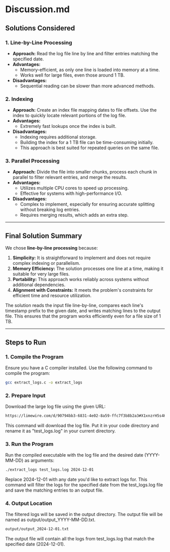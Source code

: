 # **Discussion.md**

## **Solutions Considered**

### **1. Line-by-Line Processing**
- **Approach:** Read the log file line by line and filter entries matching the specified date.
- **Advantages:**
  - Memory-efficient, as only one line is loaded into memory at a time.
  - Works well for large files, even those around 1 TB.
- **Disadvantages:**
  - Sequential reading can be slower than more advanced methods.

### **2. Indexing**
- **Approach:** Create an index file mapping dates to file offsets. Use the index to quickly locate relevant portions of the log file.
- **Advantages:**
  - Extremely fast lookups once the index is built.
- **Disadvantages:**
  - Indexing requires additional storage.
  - Building the index for a 1 TB file can be time-consuming initially.
  - This approach is best suited for repeated queries on the same file.

### **3. Parallel Processing**
- **Approach:** Divide the file into smaller chunks, process each chunk in parallel to filter relevant entries, and merge the results.
- **Advantages:**
  - Utilizes multiple CPU cores to speed up processing.
  - Effective for systems with high-performance I/O.
- **Disadvantages:**
  - Complex to implement, especially for ensuring accurate splitting without breaking log entries.
  - Requires merging results, which adds an extra step.

---

## **Final Solution Summary**

We chose **line-by-line processing** because:
1. **Simplicity:** It is straightforward to implement and does not require complex indexing or parallelism.
2. **Memory Efficiency:** The solution processes one line at a time, making it suitable for very large files.
3. **Portability:** This approach works reliably across systems without additional dependencies.
4. **Alignment with Constraints:** It meets the problem's constraints for efficient time and resource utilization.

The solution reads the input file line-by-line, compares each line's timestamp prefix to the given date, and writes matching lines to the output file. This ensures that the program works efficiently even for a file size of 1 TB.

---

## **Steps to Run**

### **1. Compile the Program**
Ensure you have a C compiler installed. Use the following command to compile the program:
```bash
gcc extract_logs.c -o extract_logs
```
### **2. Prepare Input**
Download the large log file using the given URL:
```bash
https://limewire.com/d/90794bb3-6831-4e02-8a59-ffc7f3b8b2a3#X1xnzrH5s4H_DKEkT_dfBuUT1mFKZuj4cFWNoMJGX98
```
This command will download the log file. Put it in your code directory and rename it as "test_logs.log" in your current directory.


### **3. Run the Program**
Run the compiled executable with the log file and the desired date (YYYY-MM-DD) as arguments:
```bash
./extract_logs test_logs.log 2024-12-01
```
Replace 2024-12-01 with any date you'd like to extract logs for. This command will filter the logs for the specified date from the test_logs.log file and save the matching entries to an output file.

### **4. Output Location**
The filtered logs will be saved in the output directory. The output file will be named as output/output_YYYY-MM-DD.txt.
```bash
output/output_2024-12-01.txt
```
The output file will contain all the logs from test_logs.log that match the specified date (2024-12-01).



